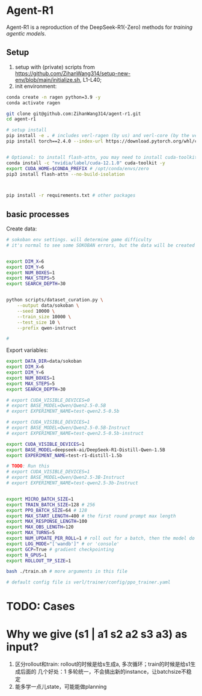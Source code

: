 # Agent-R1

Agent-R1 is a reproduction of the DeepSeek-R1(-Zero) methods for *training agentic models*.




## Setup
1. setup with (private) scripts from https://github.com/ZihanWang314/setup-new-env/blob/main/initialize.sh, L1-L40;
2. init environment:
```bash
conda create -n ragen python=3.9 -y
conda activate ragen

git clone git@github.com:ZihanWang314/agent-r1.git
cd agent-r1

# setup install
pip install -e . # includes verl-ragen (by us) and verl-core (by the verl team)
pip install torch==2.4.0 --index-url https://download.pytorch.org/whl/cu121


# Optional: to install flash-attn, you may need to install cuda-toolkit first if you don't have
conda install -c "nvidia/label/cuda-12.1.0" cuda-toolkit -y
export CUDA_HOME=$CONDA_PREFIX # /opt/conda/envs/zero
pip3 install flash-attn --no-build-isolation



pip install -r requirements.txt # other packages

```


## basic processes

Create data:
```bash
# sokoban env settings. will determine game difficulty
# it's normal to see some SOKOBAN errors, but the data will be created and it's fine


export DIM_X=6
export DIM_Y=6
export NUM_BOXES=1
export MAX_STEPS=5
export SEARCH_DEPTH=30


python scripts/dataset_curation.py \
    --output data/sokoban \
    --seed 10000 \
    --train_size 10000 \
    --test_size 10 \
    --prefix qwen-instruct

# 
```

Export variables:
```bash
export DATA_DIR=data/sokoban
export DIM_X=6
export DIM_Y=6
export NUM_BOXES=1
export MAX_STEPS=5
export SEARCH_DEPTH=30

# export CUDA_VISIBLE_DEVICES=0
# export BASE_MODEL=Qwen/Qwen2.5-0.5B
# export EXPERIMENT_NAME=test-qwen2.5-0.5b

# export CUDA_VISIBLE_DEVICES=1
# export BASE_MODEL=Qwen/Qwen2.5-0.5B-Instruct
# export EXPERIMENT_NAME=test-qwen2.5-0.5b-instruct

export CUDA_VISIBLE_DEVICES=1
export BASE_MODEL=deepseek-ai/DeepSeek-R1-Distill-Qwen-1.5B
export EXPERIMENT_NAME=test-r1-distill-1.5b

# TODO: Run this
# export CUDA_VISIBLE_DEVICES=1
# export BASE_MODEL=Qwen/Qwen2.5-3B-Instruct
# export EXPERIMENT_NAME=test-qwen2.5-3b-Instruct


export MICRO_BATCH_SIZE=1
export TRAIN_BATCH_SIZE=128 # 256
export PPO_BATCH_SIZE=64 # 128
export MAX_START_LENGTH=400 # the first round prompt max length
export MAX_RESPONSE_LENGTH=100
export MAX_OBS_LENGTH=120
export MAX_TURNS=5
export NUM_UPDATE_PER_ROLL=1 # roll out for a batch, then the model do N times of update. Currently not implemented.
export LOG_MODE="['wandb']" # or 'console'
export GCP=True # gradient checkpointing
export N_GPUS=1
export ROLLOUT_TP_SIZE=1

bash ./train.sh # more arguments in this file

# default config file is verl/trainer/config/ppo_trainer.yaml

```





# TODO: Cases



# Why we give (s1 | a1 s2 a2 s3 a3) as input?
1. 区分rollout和train: rollout的时候是给s生成a, 多次循环；train的时候是给s1生成后面的
几个好处：1 多轮统一，不会搞出新的instance，让batchsize不稳定
2. 能多学一点儿state，可能能做planning










